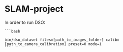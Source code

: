 # SLAM-project
In order to run DSO:

    ```bash
    
    bin/dso_dataset files=[path_to_images_folder] calib=[path_to_camera_calibration] preset=0 mode=1
    ```
